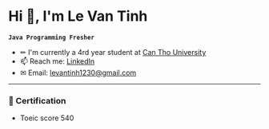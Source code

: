 # Hi 👋, I'm Le Van Tinh

**`Java Programming Fresher`**

- ✏ I'm currently a 4rd year student at [Can Tho University](https://www.facebook.com/CTUDHCT)
- 📫 Reach me: [LinkedIn](https://www.linkedin.com/in/le-van-tinh-1a1682289/)
- ✉ Email: levantinh1230@gmail.com

---

### 📑 Certification

- Toeic score 540
